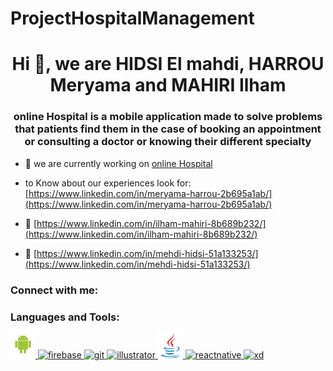 # ProjectHospitalManagement
<h1 align="center">Hi 👋, we are HIDSI El mahdi, HARROU Meryama and MAHIRI Ilham</h1>
<h3 align="center">online Hospital is a mobile application made to solve problems that patients find them in the case of booking an appointment or consulting a doctor or knowing their different specialty</h3>

- 🔭 we are currently working on [online Hospital](https://github.com/MehdiHidsi/ProjectHospitalManagement)

- to Know about our experiences look for: [https://www.linkedin.com/in/meryama-harrou-2b695a1ab/](https://www.linkedin.com/in/meryama-harrou-2b695a1ab/)

- 📄 [https://www.linkedin.com/in/ilham-mahiri-8b689b232/](https://www.linkedin.com/in/ilham-mahiri-8b689b232/)

- 📄 [https://www.linkedin.com/in/mehdi-hidsi-51a133253/](https://www.linkedin.com/in/mehdi-hidsi-51a133253/)

<h3 align="left">Connect with me:</h3>
<p align="left">
</p>

<h3 align="left">Languages and Tools:</h3>
<p align="left"> <a href="https://developer.android.com" target="_blank" rel="noreferrer"> <img src="https://raw.githubusercontent.com/devicons/devicon/master/icons/android/android-original-wordmark.svg" alt="android" width="40" height="40"/> </a> <a href="https://firebase.google.com/" target="_blank" rel="noreferrer"> <img src="https://www.vectorlogo.zone/logos/firebase/firebase-icon.svg" alt="firebase" width="40" height="40"/> </a> <a href="https://git-scm.com/" target="_blank" rel="noreferrer"> <img src="https://www.vectorlogo.zone/logos/git-scm/git-scm-icon.svg" alt="git" width="40" height="40"/> </a> <a href="https://www.adobe.com/in/products/illustrator.html" target="_blank" rel="noreferrer"> <img src="https://www.vectorlogo.zone/logos/adobe_illustrator/adobe_illustrator-icon.svg" alt="illustrator" width="40" height="40"/> </a> <a href="https://www.java.com" target="_blank" rel="noreferrer"> <img src="https://raw.githubusercontent.com/devicons/devicon/master/icons/java/java-original.svg" alt="java" width="40" height="40"/> </a> <a href="https://reactnative.dev/" target="_blank" rel="noreferrer"> <img src="https://reactnative.dev/img/header_logo.svg" alt="reactnative" width="40" height="40"/> </a> <a href="https://www.adobe.com/products/xd.html" target="_blank" rel="noreferrer"> <img src="https://cdn.worldvectorlogo.com/logos/adobe-xd.svg" alt="xd" width="40" height="40"/> </a> </p>
